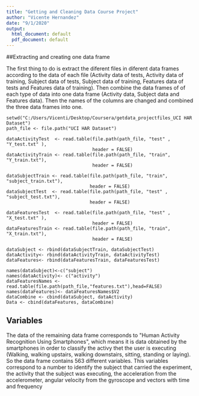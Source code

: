 ```yaml
---
title: "Getting and Cleaning Data Course Project"
author: "Vicente Hernandez"
date: "9/1/2020"
output:
  html_document: default
  pdf_document: default
---
```

##Extracting and creating one data frame

The first thing to do is extract the diferent files in diferent data frames according to the data of each file (Activity data of tests, Activity data of training, Subject data of tests, Subject data of training, Features data of tests and Features data of training). Then combine the data frames of of each type of data into one data frame (Activity data, Subject data and Features data). Then the names of the columns are changed and combined the three data frames into one.

```{r}
setwd("C:/Users/Vicenti/Desktop/Coursera/getdata_projectfiles_UCI HAR Dataset")
path_file <- file.path("UCI HAR Dataset")

dataActivityTest  <- read.table(file.path(path_file, "test" , "Y_test.txt" ),
                                header = FALSE)
dataActivityTrain <- read.table(file.path(path_file, "train", "Y_train.txt"),
                                header = FALSE)

dataSubjectTrain <- read.table(file.path(path_file, "train", "subject_train.txt"),
                               header = FALSE)
dataSubjectTest  <- read.table(file.path(path_file, "test" , "subject_test.txt"),
                               header = FALSE)

dataFeaturesTest  <- read.table(file.path(path_file, "test" , "X_test.txt" ),
                                header = FALSE)
dataFeaturesTrain <- read.table(file.path(path_file, "train", "X_train.txt"),
                                header = FALSE)

dataSubject <- rbind(dataSubjectTrain, dataSubjectTest)
dataActivity<- rbind(dataActivityTrain, dataActivityTest)
dataFeatures<- rbind(dataFeaturesTrain, dataFeaturesTest)

names(dataSubject)<-c("subject")
names(dataActivity)<- c("activity")
dataFeaturesNames <- read.table(file.path(path_file,"features.txt"),head=FALSE)
names(dataFeatures)<- dataFeaturesNames$V2
dataCombine <- cbind(dataSubject, dataActivity)
Data <- cbind(dataFeatures, dataCombine)
```
## Variables

The data of the remaining data frame corresponds to "Human Activity Recognition Using Smartphones", which means it is data obtained by the smartphones in order to classify the activy thet the user is executing (Walking, walking upstairs, walking downstairs, sitting, standing or laying).
So the data frame contains 563 different variables. This variables correspond to a number to identify the subject that carried the experiment, the activity that the subject was executing, the acceleration from the accelerometer, angular velocity from the gyroscope and vectors with time and frequency 
